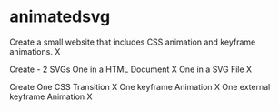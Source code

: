 # animatedsvg
Create a small website that includes CSS animation and keyframe animations. X

Create - 2 SVGs
One in a HTML Document X
One in a SVG File X

Create 
One CSS Transition X
One keyframe Animation X
One external keyframe Animation X

